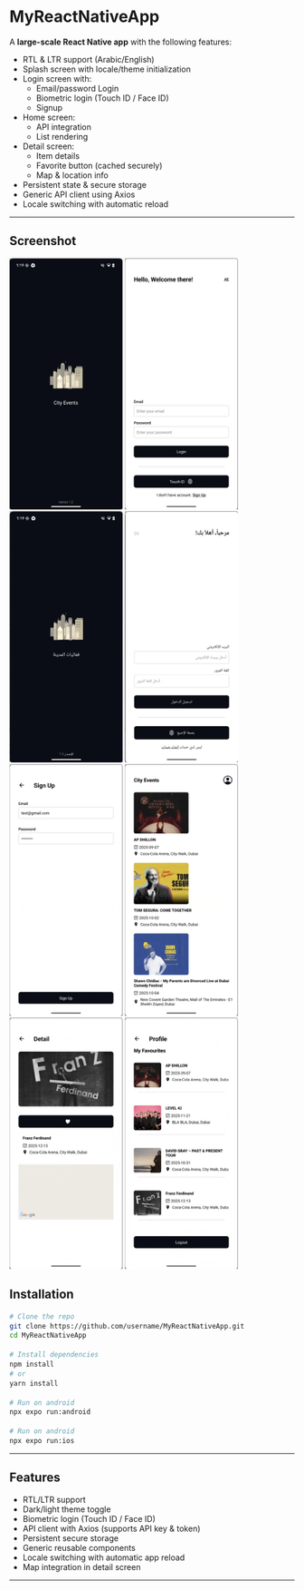 # MyReactNativeApp

A **large-scale React Native app** with the following features:

- RTL & LTR support (Arabic/English)
- Splash screen with locale/theme initialization
- Login screen with:
  - Email/password Login
  - Biometric login (Touch ID / Face ID)
  - Signup
- Home screen:
  - API integration
  - List rendering
- Detail screen:
  - Item details
  - Favorite button (cached securely)
  - Map & location info
- Persistent state & secure storage
- Generic API client using Axios
- Locale switching with automatic reload

---

## **Screenshot**

<p>
  <img src="screenshots/splash.png" alt="Splash" width="200"/>
  <img src="screenshots/login.png" alt="Login" width="200"/>
  <img src="screenshots/splash_arabic.png" alt="Splash Arabic" width="200"/>
  <img src="screenshots/login_arabic.png" alt="Login Arabic" width="200"/>
  <img src="screenshots/signup.png" alt="SignUp" width="200"/>
  <img src="screenshots/home.png" alt="Home" width="200"/>
  <img src="screenshots/details.png" alt="Detail" width="200"/>
  <img src="screenshots/profile.png" alt="Profile" width="200"/>
</p>

## **Installation**

```bash
# Clone the repo
git clone https://github.com/username/MyReactNativeApp.git
cd MyReactNativeApp

# Install dependencies
npm install
# or
yarn install

# Run on android
npx expo run:android

# Run on android
npx expo run:ios
```
---

## **Features**

- RTL/LTR support
- Dark/light theme toggle
- Biometric login (Touch ID / Face ID)
- API client with Axios (supports API key & token)
- Persistent secure storage
- Generic reusable components
- Locale switching with automatic app reload
-  Map integration in detail screen

---




